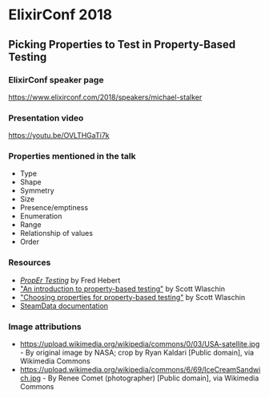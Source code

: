 # ElixirConf 2018

## Picking Properties to Test in Property-Based Testing

### ElixirConf speaker page
https://www.elixirconf.com/2018/speakers/michael-stalker

### Presentation video
https://youtu.be/OVLTHGaTi7k

### Properties mentioned in the talk
* Type
* Shape
* Symmetry
* Size
* Presence/emptiness
* Enumeration
* Range
* Relationship of values
* Order

### Resources
* [_PropEr Testing_](http://propertesting.com/toc.html) by Fred Hebert
* ["An introduction to property-based testing"](https://fsharpforfunandprofit.com/posts/property-based-testing/) by Scott Wlaschin
* ["Choosing properties for property-based testing"](https://fsharpforfunandprofit.com/posts/property-based-testing-2/) by Scott Wlaschin
* [SteamData documentation](https://hexdocs.pm/stream_data/StreamData.html)

### Image attributions
* https://upload.wikimedia.org/wikipedia/commons/0/03/USA-satellite.jpg - By original image by NASA; crop by Ryan Kaldari [Public domain], via Wikimedia Commons
* https://upload.wikimedia.org/wikipedia/commons/6/69/IceCreamSandwich.jpg - By Renee Comet (photographer) [Public domain], via Wikimedia Commons
